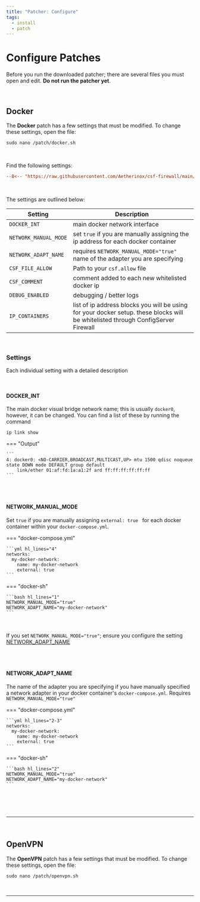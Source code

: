 ```yaml
---
title: "Patcher: Configure"
tags:
  - install
  - patch
---
```


# Configure Patches <!-- omit from toc -->
Before you run the downloaded patcher; there are several files you must open and edit. **Do not run the patcher yet**.

<br />

## Docker
The **Docker** patch has a few settings that must be modified. To change these settings, open the file:

```shell
sudo nano /patch/docker.sh
```

<br />

Find the following settings:

```ini
--8<-- "https://raw.githubusercontent.com/Aetherinox/csf-firewall/main/patch/docker.sh:59:75"
```

<br />

The settings are outlined below:

| Setting | Description |
| --- | --- |
| `DOCKER_INT` | main docker network interface |
| `NETWORK_MANUAL_MODE` | set `true` if you are manually assigning the ip address for each docker container |
| `NETWORK_ADAPT_NAME` | requires `NETWORK_MANUAL_MODE="true"` <br>name of the adapter you are specifying |
| `CSF_FILE_ALLOW` | Path to your `csf.allow` file |
| `CSF_COMMENT` | comment added to each new whitelisted docker ip |
| `DEBUG_ENABLED` | debugging / better logs |
| `IP_CONTAINERS` | list of ip address blocks you will be using for your docker setup. these blocks will be whitelisted through ConfigServer Firewall |

<br />

### Settings
Each individual setting with a detailed description

<br />

#### <!-- md:flag setting --> DOCKER_INT 
<!-- md:version stable-2.0.0 --> <!-- md:default `docker0` --> <!-- md:flag required -->

The main docker visual bridge network name; this is usually `docker0`, however, it can be changed. You can find a list of these by running the command

```shell
ip link show
```

=== "Output"

    ```
    4: docker0: <NO-CARRIER,BROADCAST,MULTICAST,UP> mtu 1500 qdisc noqueue state DOWN mode DEFAULT group default 
        link/ether 01:af:fd:1a:a1:2f ard ff:ff:ff:ff:ff:ff
    ```

<br />
<br />

#### <!-- md:flag setting --> NETWORK_MANUAL_MODE 
<!-- md:version stable-2.0.0 --> <!-- md:default `false` --> <!-- md:flag required -->

Set `true` if you are manually assigning `external: true ` for each docker container within your `docker-compose.yml`.

=== "docker-compose.yml"

    ```yml hl_lines="4"
    networks:
      my-docker-network:
        name: my-docker-network
        external: true
    ```

=== "docker-sh"

    ```bash hl_lines="1"
    NETWORK_MANUAL_MODE="true"
    NETWORK_ADAPT_NAME="my-docker-network"
    ```

<br />

If you set `NETWORK_MANUAL_MODE="true"`; ensure you configure the setting [NETWORK_ADAPT_NAME](#network_adapt_name)

<br />
<br />

#### <!-- md:flag setting --> NETWORK_ADAPT_NAME 
<!-- md:version stable-2.0.0 --> <!-- md:default `traefik` --> <!-- md:flag required -->

The name of the adapter you are specifying if you have manually specified a network adapter in your docker container's `docker-compose.yml`. Requires `NETWORK_MANUAL_MODE="true"`

=== "docker-compose.yml"

    ```yml hl_lines="2-3"
    networks:
      my-docker-network:
        name: my-docker-network
        external: true
    ```

=== "docker-sh"

    ```bash hl_lines="2"
    NETWORK_MANUAL_MODE="true"
    NETWORK_ADAPT_NAME="my-docker-network"
    ```

<br />
<br />


<br />

---

<br />

## OpenVPN
The **OpenVPN** patch has a few settings that must be modified. To change these settings, open the file:

```shell
sudo nano /patch/openvpn.sh
```

<br />

---

<br />
